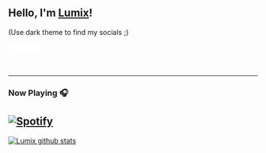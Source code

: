 

## Hello, I'm <a href="https://lumix.is-a.dev" target="_blank">Lumix</a>!
(Use dark theme to find my socials ;)

<a href="https://lumix.is-a.dev" target="_blank">
    <img align="left" alt="lumix.is-a.dev" width="22px" src="https://github.com/Aakarsh-B/trying-repos/blob/master/www.svg" />
</a>
<a href="https://instagram.com/bylumix_" target="_blank">
    <img align="left" alt="Lumix | Instagram" width="22px" src="https://github.com/Aakarsh-B/trying-repos/blob/master/insta.svg" />
</a>
<a href="https://twitter.com/lumixxxx" target="_blank">
    <img align="left" alt="Lumix | Twitter" width="22px" src="https://github.com/Aakarsh-B/trying-repos/blob/master/twitter.svg" />
</a>

<br />
<br />
<br />

---



### Now Playing 🎧

[![Spotify](https://github-readme-remake.vercel.app/api/spotify)](https://open.spotify.com/user/31jynyimtsi6g5ffdlfomxs2uvay?si=7VyATLDkTqSjVEDCNOgWKg)
<br/>
---

[![Lumix github stats](https://github-readme-stats.vercel.app/api?username=o-lumix&include_all_commits=true&count_private=true&show_icons=true&line_height=20&title_color=FFFFFF&icon_color=FFFFFF&text_color=FFFFFF&bg_color=0D1117)](https://github.com/anuraghazra/github-readme-stats)
